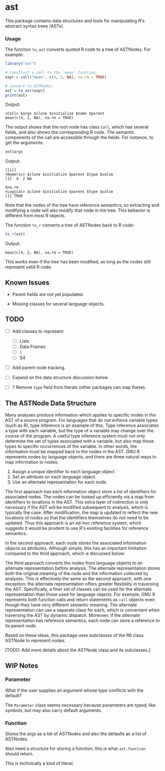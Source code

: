 
# ast

This package contains data structures and tools for manipulating R's abstract
syntax trees (ASTs).

### Usage 

The function `to_ast` converts quoted R code to a tree of ASTNodes. For
example:
```r
library("ast")

# Construct a call to the `mean` function.
expr = call("mean", c(4, 2, NA), na.rm = TRUE)

# Convert to ASTNodes.
ast = to_ast(expr)
print(ast)
```
Output:
```
<Call> $args $clone $initialize $name $parent
mean(c(4, 2, NA), na.rm = TRUE)
```
The output shows that the root node has class `Call`, which has several fields,
and also shows the corresponding R code. The semantic components of the call
are accessible through the fields. For instance, to get the arguments:
```r
ast$args
```
Output:
```
[[1]]
<Numeric> $clone $initialize $parent $type $value
[1]  4  2 NA

$na.rm
<Logical> $clone $initialize $parent $type $value
[1] TRUE
```
Note that the nodes of the tree have reference semantics, so extracting and
modifying a node will also modify that node in the tree. This behavior is
different from most R objects.

The function `to_r` converts a tree of ASTNodes back to R code:
```r
to_r(ast)
```
Output:
```
mean(c(4, 2, NA), na.rm = TRUE)
```
This works even if the tree has been modified, as long as the nodes still
represent valid R code.


## Known Issues

* Parent fields are not yet populated.

* Missing classes for several language objects.


## TODO

* [ ] Add classes to represent:
    * [ ] Lists
    * [ ] Data Frames
    * [ ] `(`
    * [ ] S4
* [ ] Add parent node tracking.
* [ ] Expand on the data structure discussion below.
* [ ] ? Remove `type` field from literals (other packages can map these).


## The ASTNode Data Structure

Many analyses produce information which applies to specific nodes in the AST of
a source program. For languages that do not enforce variable types (such as R),
type inference is an example of this. Type inference associates a type with
each variable, but the type of a variable may change over the course of the
program. A useful type inference system must not only determine the set of
types associated with a variable, but also map those types to specific
occurrences of the variable. In other words, the information must be mapped
back to the nodes in the AST. GNU R represents nodes by language objects, and
there are three natural ways to map information to nodes:

1. Assign a unique identifier to each language object.
2. Set an attribute on each language object.
3. Use an alternate representation for each node.

The first approach has each information object store a list of identifiers for
associated nodes. The nodes can be looked up efficiently via a map from
identifiers to locations in the AST. This extra layer of indirection is only
necessary if the AST will be modified subsequent to analysis, which is
typically the case. After modification, the map is updated to reflect the new
locations of nodes so that the identifiers themselves do not need to be
updated. Thus this approach is an ad-hoc reference system, which suggests it
would be prudent to use R's existing facilities for reference semantics.

In the second approach, each node stores the associated information objects as
attributes. Although simple, this has an important limitation compared to the
third approach, which is discussed below.

The third approach converts the nodes from language objects to an alternate
representation before analysis. The alternate representation stores both the
original meaning of the node and the information collected by analyses. This is
effectively the same as the second approach, with one exception: the alternate
representation offers greater flexibility in traversing the AST. Specifically,
a finer set of classes can be used for the alternate representation than those
used for language objects. For example, GNU R represents both function calls
and return statements as `call` objects even though they have very different
semantic meaning. The alternate representation can use a separate class for
each, which is convenient when traversing the AST by dynamic dispatch.
Moreover, if the alternate representation has reference semantics, each node
can store a reference to its parent node.

Based on these ideas, this package uses subclasses of the R6 class ASTNode to
represent nodes.

[TODO: Add more details about the ASTNode class and its subclasses.]


## WIP Notes

### Parameter

What if the user supplies an argument whose type conflicts with the default?

The `Parameter` class seems necessary because parameters are typed, like
symbols, but may also carry default arguments.


### Function

Stores the args as a list of ASTNodes and also the defaults as a list of
ASTNodes. 

Also need a structure for storing a function; this is what `ast.function`
should return.

This is technically a kind of literal.
